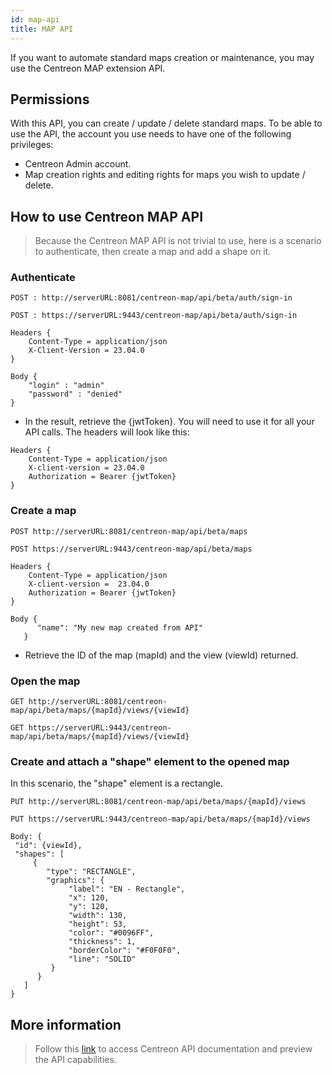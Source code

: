```yaml
---
id: map-api
title: MAP API
---
```


If you want to automate standard maps creation or maintenance, you may use the Centreon MAP extension API.

## Permissions

With this API, you can create / update / delete standard maps. To be able to use the API, the account you use needs to have one
of the following privileges:

- Centreon Admin account.
- Map creation rights and editing rights for maps you wish to update / delete.

## How to use Centreon MAP API

> Because the Centreon MAP API is not trivial to use, here is a scenario to authenticate, then create a map and add a shape on it.

### Authenticate

<Tabs groupId="sync">
<TabItem value="HTTP" label="HTTP">

```
POST : http://serverURL:8081/centreon-map/api/beta/auth/sign-in
```

</TabItem>

<TabItem value="HTTPS" label="HTTPS">

```
POST : https://serverURL:9443/centreon-map/api/beta/auth/sign-in
```

</TabItem>
</Tabs>

```
Headers {
    Content-Type = application/json
    X-Client-Version = 23.04.0
}

Body {
    "login" : "admin"
    "password" : "denied"
}
```

- In the result, retrieve the {jwtToken}. You will need to use it for all your API calls. The headers will look like this:

```
Headers {
    Content-Type = application/json
    X-client-version = 23.04.0
    Authorization = Bearer {jwtToken}
}
```

### Create a map

<Tabs groupId="sync">
<TabItem value="HTTP" label="HTTP">

```
POST http://serverURL:8081/centreon-map/api/beta/maps
```

</TabItem>

<TabItem value="HTTPS" label="HTTPS">

```
POST https://serverURL:9443/centreon-map/api/beta/maps
```

</TabItem>
</Tabs>

```
Headers {
    Content-Type = application/json
    X-client-version =  23.04.0
    Authorization = Bearer {jwtToken}
}

Body {
      "name": "My new map created from API"
   }
```

- Retrieve the ID of the map (mapId) and the view (viewId) returned.

### Open the map

<Tabs groupId="sync">
<TabItem value="HTTP" label="HTTP">
    
```
GET http://serverURL:8081/centreon-map/api/beta/maps/{mapId}/views/{viewId}
```

</TabItem>

<TabItem value="HTTPS" label="HTTPS">

```
GET https://serverURL:9443/centreon-map/api/beta/maps/{mapId}/views/{viewId}
```

</TabItem>
</Tabs>

### Create and attach a "shape" element to the opened map

In this scenario, the "shape" element is a rectangle.

<Tabs groupId="sync">
<TabItem value="HTTP" label="HTTP">
    
```
PUT http://serverURL:8081/centreon-map/api/beta/maps/{mapId}/views
```

</TabItem>

<TabItem value="HTTPS" label="HTTPS">

```
PUT https://serverURL:9443/centreon-map/api/beta/maps/{mapId}/views
```

</TabItem>
</Tabs>

```
Body: {
 "id": {viewId},
 "shapes": [
     {
        "type": "RECTANGLE",
        "graphics": {
             "label": "EN - Rectangle",
             "x": 120,
             "y": 120,
             "width": 130,
             "height": 53,
             "color": "#0096FF",
             "thickness": 1,
             "borderColor": "#F0F0F0",
             "line": "SOLID"
         }
      }
   ]
}
```

## More information

> Follow this [link](https://docs-api.centreon.com/api/centreon-map/) to access Centreon API documentation and preview the API capabilities.
